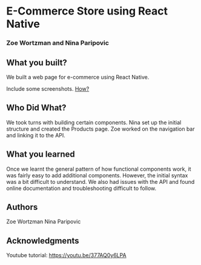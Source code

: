 # E-Commerce Store using React Native
### Zoe Wortzman and Nina Paripovic

## What you built? 

We built a web page for e-commerce using React Native.

Include some screenshots.
[How?](https://help.github.com/articles/about-readmes/#relative-links-and-image-paths-in-readme-files)

## Who Did What?

We took turns with building certain components. Nina set up the initial structure and created the Products page. Zoe worked on the navigation bar and linking it to the API.

## What you learned

Once we learnt the general pattern of how functional components work, it was fairly easy to add additional components. However, the initial syntax was a bit difficult to understand. We also had issues with the API and found online documentation and troubleshooting difficult to follow.

## Authors

Zoe Wortzman
Nina Paripovic

## Acknowledgments

Youtube tutorial: https://youtu.be/377AQ0y6LPA 
